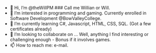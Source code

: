 - 👋 Hi, I’m @theWillPM ### Call me Willian or Will.
- 👀 I’m interested in programming and gaming. Currently enrolled in Software Development @BowValleyCollege.
- 🌱 I’m currently learning C#, Javascript, HTML, CSS, SQL. (Got a few certificates already)
- 💞️ I’m looking to collaborate on ... Well, anything I find interesting or challenging enough - Bonus if it involves games.
- 📫 How to reach me: e-mail.

<!---
theWillPM/theWillPM is a ✨ special ✨ repository because its `README.md` (this file) appears on your GitHub profile.
You can click the Preview link to take a look at your changes.
--->
